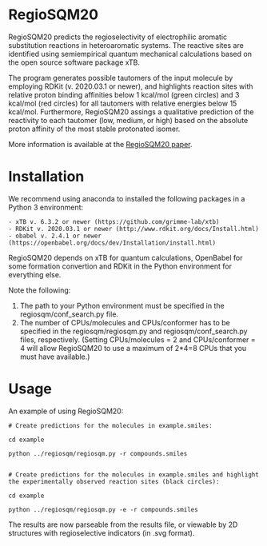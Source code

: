 # RegioSQM20

RegioSQM20 predicts the regioselectivity of electrophilic aromatic substitution reactions in heteroaromatic systems.
The reactive sites are identified using semiempirical quantum mechanical calculations based on the open source software package xTB.

The program generates possible tautomers of the input molecule by employing RDKit (v. 2020.03.1 or newer), and highlights reaction sites with relative proton binding affinities below 1 kcal/mol (green circles) and 3 kcal/mol (red circles) for all tautomers with relative energies below 15 kcal/mol.
Furthermore, RegioSQM20 assings a qualitative prediction of the reactivity to each tautomer (low, medium, or high) based on the absolute proton affinity of the most stable protonated isomer.

More information is available at the [RegioSQM20 paper](https://doi.org/XX.XXXX/XXXXXXX).

# Installation

We recommend using anaconda to installed the following packages in a Python 3 environment:

    - xTB v. 6.3.2 or newer (https://github.com/grimme-lab/xtb)
    - RDKit v. 2020.03.1 or newer (http://www.rdkit.org/docs/Install.html)
    - obabel v. 2.4.1 or newer (https://openbabel.org/docs/dev/Installation/install.html)

RegioSQM20 depends on xTB for quantum calculations, OpenBabel for some
formation convertion and RDKit in the Python environment for everything else.

Note the following:

1. The path to your Python environment must be specified in the regiosqm/conf_search.py file.
2. The number of CPUs/molecules and CPUs/conformer has to be specified in the regiosqm/regiosqm.py and regiosqm/conf_search.py files, respectively. (Setting CPUs/molecules = 2 and CPUs/conformer = 4 will allow RegioSQM20 to use a maximum of 2*4=8 CPUs that you must have available.)

# Usage

An example of using RegioSQM20:

    # Create predictions for the molecules in example.smiles:
    
    cd example

    python ../regiosqm/regiosqm.py -r compounds.smiles


    # Create predictions for the molecules in example.smiles and highlight the experimentally observed reaction sites (black circles):

    cd example

    python ../regiosqm/regiosqm.py -e -r compounds.smiles


The results are now parseable from the results file, or viewable by 2D structures with regioselective indicators (in .svg format).


